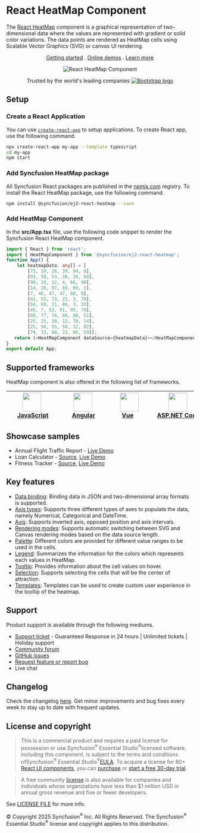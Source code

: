 # React HeatMap Component

The [React HeatMap](https://www.syncfusion.com/react-components/react-heatmap-chart?utm_source=npm&utm_medium=listing&utm_campaign=react-heatmap-npm) component is a graphical representation of two-dimensional data where the values are represented with gradient or solid color variations. The data points are rendered as HeatMap cells using Scalable Vector Graphics (SVG) or canvas UI rendering.

<p align="center">
    <a href="https://ej2.syncfusion.com/react/documentation/heatmap-chart/getting-started/?utm_source=npm&utm_medium=listing&utm_campaign=react-heatmap-npm">Getting started</a> . 
    <a href="https://ej2.syncfusion.com/react/demos/?utm_source=npm&utm_medium=listing&utm_campaign=react-heatmap-npm#/material/heatmap-chart/default">Online demos</a> . 
    <a href="https://www.syncfusion.com/react-components/react-heatmap-chart?utm_source=npm&utm_medium=listing&utm_campaign=react-heatmap-npm">Learn more</a>
</p>

<p align="center">
    <img src="https://raw.githubusercontent.com/SyncfusionExamples/nuget-img/master/react/react-heatmap-chart.png" alt="React HeatMap Component">
</p>

<p align="center">
Trusted by the world's leading companies
  <a href="https://www.syncfusion.com">
    <img src="https://raw.githubusercontent.com/SyncfusionExamples/nuget-img/master/syncfusion/syncfusion-trusted-companies.webp" alt="Bootstrap logo">
  </a>
</p>

## Setup

### Create a React Application

You can use [`create-react-app`](https://github.com/facebookincubator/create-react-app) to setup applications. To create React app, use the following command.

```bash
npx create-react-app my-app --template typescript
cd my-app
npm start
```

### Add Syncfusion HeatMap package

All Syncfusion React packages are published in the [npmjs.com](https://www.npmjs.com/~syncfusionorg) registry. To install the React HeatMap package, use the following command.

```sh
npm install @syncfusion/ej2-react-heatmap --save
```

### Add HeatMap Component

In the **src/App.tsx** file, use the following code snippet to render the Syncfusion React HeatMap component.

```typescript
import { React } from 'react';
import { HeatMapComponent } from '@syncfusion/ej2-react-heatmap';
function App() {
    let heatmapData: any[] = [
        [73, 39, 26, 39, 94, 0],
        [93, 58, 53, 38, 26, 68],
        [99, 28, 22, 4, 66, 90],
        [14, 26, 97, 69, 69, 3],
        [7, 46, 47, 47, 88, 6],
        [41, 55, 73, 23, 3, 79],
        [56, 69, 21, 86, 3, 33],
        [45, 7, 53, 81, 95, 79],
        [60, 77, 74, 68, 88, 51],
        [25, 25, 10, 12, 78, 14],
        [25, 56, 55, 58, 12, 82],
        [74, 33, 88, 23, 86, 59]];
   return (<HeatMapComponent dataSource={heatmapData}></HeatMapComponent>);
}
export default App;
```

## Supported frameworks

HeatMap component is also offered in the following list of frameworks.

| [<img src="https://ej2.syncfusion.com/github/images/js.svg" height="50" />](https://www.syncfusion.com/javascript-ui-controls?utm_medium=listing&utm_source=github)<br/>&nbsp;&nbsp;&nbsp;&nbsp;&nbsp;[JavaScript](https://www.syncfusion.com/javascript-ui-controls?utm_medium=listing&utm_source=github)&nbsp;&nbsp;&nbsp;&nbsp; | [<img src="https://ej2.syncfusion.com/github/images/angular.svg"  height="50" />](https://www.syncfusion.com/angular-components/?utm_medium=listing&utm_source=github)<br/>&nbsp;&nbsp;&nbsp;&nbsp;&nbsp;&nbsp;&nbsp;[Angular](https://www.syncfusion.com/angular-components/?utm_medium=listing&utm_source=github)&nbsp;&nbsp;&nbsp;&nbsp;&nbsp;&nbsp; | [<img src="https://ej2.syncfusion.com/github/images/vue.svg" height="50" />](https://www.syncfusion.com/vue-ui-components?utm_medium=listing&utm_source=github)<br/>&nbsp;&nbsp;&nbsp;&nbsp;&nbsp;&nbsp;&nbsp;[Vue](https://www.syncfusion.com/vue-ui-components?utm_medium=listing&utm_source=github)&nbsp;&nbsp;&nbsp;&nbsp;&nbsp;&nbsp;&nbsp;&nbsp;&nbsp; | [<img src="https://ej2.syncfusion.com/github/images/netcore.svg" height="50" />](https://www.syncfusion.com/aspnet-core-ui-controls?utm_medium=listing&utm_source=github)<br/>&nbsp;&nbsp;[ASP.NET&nbsp;Core](https://www.syncfusion.com/aspnet-core-ui-controls?utm_medium=listing&utm_source=github)&nbsp;&nbsp; | [<img src="https://ej2.syncfusion.com/github/images/netmvc.svg" height="50" />](https://www.syncfusion.com/aspnet-mvc-ui-controls?utm_medium=listing&utm_source=github)<br/>&nbsp;&nbsp;[ASP.NET&nbsp;MVC](https://www.syncfusion.com/aspnet-mvc-ui-controls?utm_medium=listing&utm_source=github)&nbsp;&nbsp; | 
| :-----: | :-----: | :-----: | :-----: | :-----: |

## Showcase samples

* Annual Flight Traffic Report - [Live Demo](https://ej2.syncfusion.com/react/demos/?utm_source=npm&utm_campaign=react-heatmap-npm/#/material/heatmap-chart/large-data)
* Loan Calculator - [Source](https://github.com/syncfusion/ej2-showcase-react-loan-calculator), [Live Demo](https://ej2.syncfusion.com/showcase/react/loancalculator/?utm_source=npm&utm_medium=listing&utm_campaign=react-heatmap-npm#/default)
* Fitness Tracker - [Source](https://github.com/SyncfusionExamples/showcase-react-health-tracker-dashboard-demo), [Live Demo](https://ej2.syncfusion.com/showcase/react/fitness-tracker-app/)

## Key features

* [Data binding](https://ej2.syncfusion.com/react/documentation/heatmap-chart/working-with-data/?utm_source=npm&utm_campaign=react-heatmap-npm): Binding data in JSON and two-dimensional array formats is supported.
* [Axis types](https://ej2.syncfusion.com/react/documentation/heatmap-chart/axis/?utm_source=npm&utm_campaign=react-heatmap-npm#types): Supports three different types of axes to populate the data, namely Numerical, Categorical and DateTime.
* [Axis](https://ej2.syncfusion.com/react/documentation/heatmap-chart/axis/?utm_source=npm&utm_campaign=react-heatmap-npm#inversed-axis): Supports inverted axis, opposed position and axis intervals.
* [Rendering modes](https://ej2.syncfusion.com/react/documentation/heatmap-chart/rendering-mode/?utm_source=npm&utm_campaign=react-heatmap-npm): Supports automatic switching between SVG and Canvas rendering modes based on the data source length.
* [Palette](https://ej2.syncfusion.com/react/documentation/heatmap-chart/palette/?utm_source=npm&utm_campaign=react-heatmap-npm): Different colors are provided for different value ranges to be used in the cells.
* [Legend](https://ej2.syncfusion.com/react/documentation/heatmap-chart/legend/?utm_source=npm&utm_campaign=react-heatmap-npm): Summarizes the information for the colors which represents each values in HeatMap.
* [Tooltip](https://ej2.syncfusion.com/react/documentation/heatmap-chart/tooltip/?utm_source=npm&utm_campaign=react-heatmap-npm): Provides information about the cell values on hover.
* [Selection](https://ej2.syncfusion.com/react/documentation/heatmap-chart/selection/?utm_source=npm&utm_campaign=react-heatmap-npm): Supports selecting the cells that will be the center of attraction.
* [Templates](https://ej2.syncfusion.com/react/demos/?utm_source=npm&utm_campaign=react-heatmap-npm#/material/heatmap-chart/tooltip-template): Templates can be used to create custom user experience in the tooltip of the heatmap.

## Support

Product support is available through the following mediums.

* [Support ticket](https://support.syncfusion.com/support/tickets/create) - Guaranteed Response in 24 hours | Unlimited tickets | Holiday support
* [Community forum](https://www.syncfusion.com/forums/react-js2?utm_source=npm&utm_medium=listing&utm_campaign=react-heatmap-npm)
* [GitHub issues](https://github.com/syncfusion/ej2-react-ui-components/issues/new)
* [Request feature or report bug](https://www.syncfusion.com/feedback/react?utm_source=npm&utm_medium=listing&utm_campaign=react-heatmap-npm)
* Live chat

## Changelog

Check the changelog [here](https://github.com/syncfusion/ej2-react-ui-components/blob/master/components/heatmap/CHANGELOG.md). Get minor improvements and bug fixes every week to stay up to date with frequent updates.

## License and copyright

> This is a commercial product and requires a paid license for possession or use.Syncfusion<sup>®</sup> Essential Studio<sup>®</sup>licensed software, including this component, is subject to the terms and conditions ofSyncfusion<sup>®</sup> Essential Studio<sup>®</sup>[EULA](https://www.syncfusion.com/eula/es/). To acquire a license for 80+ [React UI components](https://www.syncfusion.com/react-components), you can [purchase](https://www.syncfusion.com/sales/products) or [start a free 30-day trial](https://www.syncfusion.com/account/manage-trials/start-trials).

> A free community [license](https://www.syncfusion.com/products/communitylicense) is also available for companies and individuals whose organizations have less than $1 million USD in annual gross revenue and five or fewer developers.

See [LICENSE FILE](https://github.com/syncfusion/ej2/blob/master/license?utm_source=npm&utm_campaign=react-heatmap-npm) for more info.

© Copyright 2025 Syncfusion<sup>®</sup> Inc. All Rights Reserved. The Syncfusion<sup>®</sup> Essential Studio<sup>®</sup> license and copyright applies to this distribution.